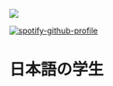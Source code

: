 ![](https://komarev.com/ghpvc/?username=atashiii&label=profile+stalkers&color=ee86a4)

[![spotify-github-profile](https://spotify-github-profile.vercel.app/api/view?uid=hotvinyl6347&cover_image=true&theme=default)](https://spotify-github-profile.vercel.app/api/view?uid=hotvinyl6347&redirect=true)

# 日本語の学生

